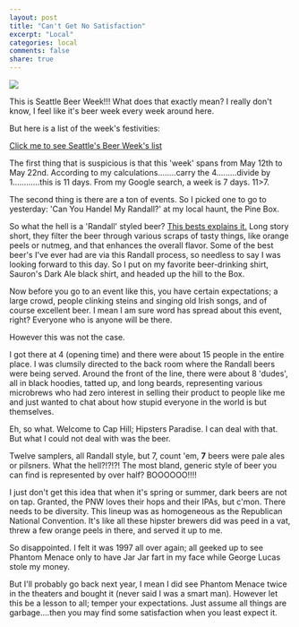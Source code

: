 ```yaml
---
layout: post
title: "Can't Get No Satisfaction"
excerpt: "Local"
categories: local
comments: false
share: true
---
```


![](https://cdn.meme.am/instances/500x/66216291.jpg)


This is Seattle Beer Week!!! What does that exactly mean? I really don't know, I feel like it's beer week every week around here. 

But here is a list of the week's festivities:

[Click me to see Seattle's Beer Week's list](http://www.seattlebeerweek.com/)


The first thing that is suspicious is that this 'week' spans from May 12th to May 22nd. According to my calculations........carry the 4.........divide by 1............this is 11 days. From my Google search, a week is 7 days. 11>7.

The second thing is there are a ton of events. So I picked one to go to yesterday: 'Can You Handel My Randall?' at my local haunt, the Pine Box.

So what the hell is a 'Randall' styled beer? [This bests explains it.](http://www.hoppytrailsbeernews.com/beer-trivia/what-is-a-randall/) Long story short, they filter the beer through various scraps of tasty things, like orange peels or nutmeg, and that enhances the overall flavor. Some of the best beer's I've ever had are via this Randall process, so needless to say I was looking forward to this day. So I put on my favorite beer-drinking shirt, Sauron's Dark Ale black shirt, and headed up the hill to the Box.

Now before you go to an event like this, you have certain expectations; a large crowd, people clinking steins and singing old Irish songs, and of course excellent beer. I mean I am sure word has spread about this event, right? Everyone who is anyone will be there.

However this was not the case.

I got there at 4 (opening time) and there were about 15 people in the entire place. I was clumsily directed to the back room where the Randall beers were being served. Around the front of the line, there were about 8 'dudes', all in black hoodies, tatted up, and long beards, representing various microbrews who had zero interest in selling their product to people like me and just wanted to chat about how stupid everyone in the world is but themselves. 

Eh, so what. Welcome to Cap Hill; Hipsters Paradise. I can deal with that. But what I could not deal with was the beer.

Twelve samplers, all Randall style, but 7, count 'em, **7** beers were pale ales or pilsners. What the hell?!?!?! The most bland, generic style of beer you can find is represented by over half? BOOOOOO!!!! 

I just don't get this idea that when it's spring or summer, dark beers are not on tap. Granted, the PNW loves their hops and their IPAs, but c'mon. There needs to be diversity. This lineup was as homogeneous as the Republican National Convention. It's like all these hipster brewers did was peed in a vat, threw a few orange peels in there, and served it up to me. 


So disappointed. I felt it was 1997 all over again; all geeked up to see Phantom Menace only to have Jar Jar fart in my face while George Lucas stole my money. 

But I'll probably go back next year, I mean I did see Phantom Menace twice in the theaters and bought it (never said I was a smart man). However let this be a lesson to all; temper your expectations. Just assume all things are garbage....then you may find some satisfaction when you least expect it.



